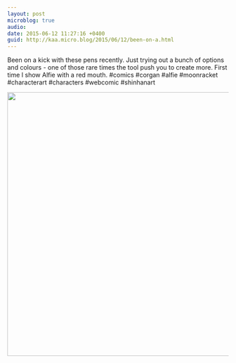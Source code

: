 ```yaml
---
layout: post
microblog: true
audio: 
date: 2015-06-12 11:27:16 +0400
guid: http://kaa.micro.blog/2015/06/12/been-on-a.html
---
```

Been on a kick with these pens recently. Just trying out a bunch of options and colours - one of those rare times the tool push you to create more. First time I show Alfie with a red mouth. #comics #corgan #alfie #moonracket #characterart #characters #webcomic #shinhanart

<img src="http://www.kaa.bz/uploads/2018/7bdb7915ab.jpg" width="600" height="600" />
